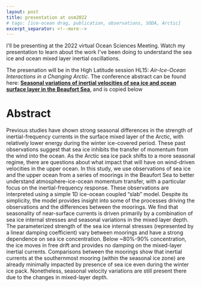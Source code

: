 ```yaml
---
layout: post
title: presentation at osm2022
# tags: [ice-ocean drag, publication, observations, SODA, Arctic]
excerpt_separator: <!--more-->
---
```


I'll be presenting at the 2022 virtual Ocean Sciences Meeting. Watch my presentation to learn about the work I've been doing to understand the sea ice and ocean mixed layer inertial oscillations.
<!--more-->

The presenation will be in the High Latitude session HL15: *Air-Ice-Ocean Interactions in a Changing Arctic*. The conference abstract can be found here: [**Seasonal variations of inertial velocities of sea ice and ocean surface layer in the Beaufort Sea**](https://osm2022.secure-platform.com/a/gallery/rounds/3/details/3510), and is copied below

# Abstract

Previous studies have shown strong seasonal differences in the strength of inertial-frequency currents in the surface mixed layer of the Arctic, with relatively lower energy during the winter ice-covered period. These past observations suggest that sea ice inhibits the transfer of momentum from the wind into the ocean. As the Arctic sea ice pack shifts to a more seasonal regime, there are questions about what impact that will have on wind-driven velocities in the upper ocean. In this study, we use observations of sea ice and the upper ocean from a series of moorings in the Beaufort Sea to better understand atmosphere-ice-ocean momentum transfer, with a particular focus on the inertial-frequency response. These observations are interpreted using a simple 1D ice-ocean coupled “slab” model. Despite its simplicity, the model provides insight into some of the processes driving the observations and the differences between the moorings. We find that seasonality of near-surface currents is driven primarily by a combination of sea ice internal stresses and seasonal variations in the mixed layer depth. The parameterized strength of the sea ice internal stresses (represented by a linear damping coefficient) vary between moorings and have a strong dependence on sea ice concentration. Below ~80%-90% concentration, the ice moves in free drift and provides no damping on the mixed-layer inertial currents. Comparisons between the moorings show that inertial currents at the southernmost mooring (within the seasonal ice zone) are already minimally impacted by presence of sea ice even during the winter ice pack. Nonetheless, seasonal velocity variations are still present there due to the changes in mixed-layer depth.
